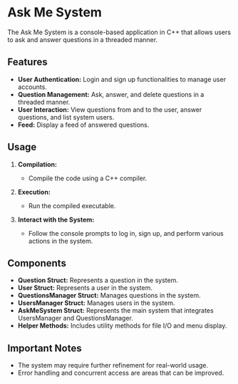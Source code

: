 # Ask Me System

The Ask Me System is a console-based application in C++ that allows users to ask and answer questions in a threaded manner.

## Features

- **User Authentication:** Login and sign up functionalities to manage user accounts.
- **Question Management:** Ask, answer, and delete questions in a threaded manner.
- **User Interaction:** View questions from and to the user, answer questions, and list system users.
- **Feed:** Display a feed of answered questions.

## Usage

1. **Compilation:**
   - Compile the code using a C++ compiler.

2. **Execution:**
   - Run the compiled executable.

3. **Interact with the System:**
   - Follow the console prompts to log in, sign up, and perform various actions in the system.

## Components

- **Question Struct:** Represents a question in the system.
- **User Struct:** Represents a user in the system.
- **QuestionsManager Struct:** Manages questions in the system.
- **UsersManager Struct:** Manages users in the system.
- **AskMeSystem Struct:** Represents the main system that integrates UsersManager and QuestionsManager.
- **Helper Methods:** Includes utility methods for file I/O and menu display.

## Important Notes

- The system may require further refinement for real-world usage.
- Error handling and concurrent access are areas that can be improved.

